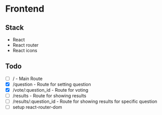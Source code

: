 # Frontend

## Stack

- React
- React router
- React icons

## Todo

- [ ] / - Main Route
- [x] /question - Route for setting question
- [x] /vote/:question_id - Route for voting
- [ ] /results - Route for showing results
- [ ] /results/:question_id - Route for showing results for specific question
- [ ] setup react-router-dom
